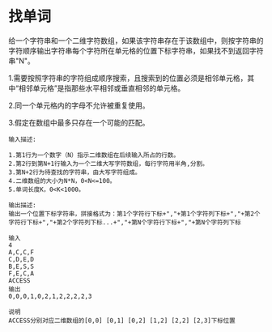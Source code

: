# 找单词

给一个字符串和一个二维字符数组，如果该字符串存在于该数组中，则按字符串的字符顺序输出字符串每个字符所在单元格的位置下标字符串，如果找不到返回字符串"N"。

1.需要按照字符串的字符组成顺序搜索，且搜索到的位置必须是相邻单元格，其中“相邻单元格”是指那些水平相邻或垂直相邻的单元格。

2.同一个单元格内的字母不允许被重复使用。

3.假定在数组中最多只存在一个可能的匹配。

```
输入描述:

1.第1行为一个数字（N）指示二维数组在后续输入所占的行数。
2.第2行到第N+1行输入为一个二维大写字符数组，每行字符用半角,分割。
3.第N+2行为待查找的字符串，由大写字符组成。
4.二维数组的大小为N*N，0<N<=100。
5.单词长度K，0<K<1000。

输出描述:
输出一个位置下标字符串，拼接格式为：第1个字符行下标+","+第1个字符列下标+","+第2个字符行下标+","+第2个字符列下标...+","+第N个字符行下标+","+第N个字符列下标

输入
4
A,C,C,F
C,D,E,D
B,E,S,S
F,E,C,A
ACCESS
输出
0,0,0,1,0,2,1,2,2,2,2,3

说明
ACCESS分别对应二维数组的[0,0] [0,1] [0,2] [1,2] [2,2] [2,3]下标位置
```

